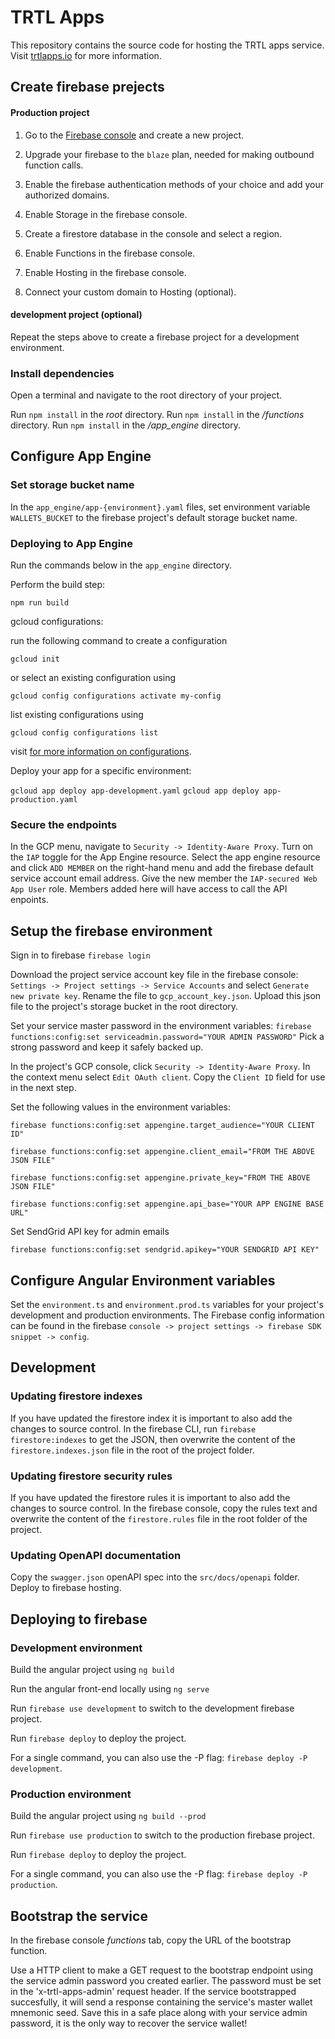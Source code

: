 # TRTL Apps

This repository contains the source code for hosting the TRTL apps service. Visit [trtlapps.io](https://trtlapps.io) for more information.

## Create firebase prejects

#### Production project

1. Go to the [Firebase console](https://console.firebase.google.com) and create a new project.

2. Upgrade your firebase to the `blaze` plan, needed for making outbound function calls.

3. Enable the firebase authentication methods of your choice and add your authorized domains.

4. Enable Storage in the firebase console.

5. Create a firestore database in the console and select a region.

6. Enable Functions in the firebase console.

7. Enable Hosting in the firebase console.

8. Connect your custom domain to Hosting (optional).

#### development project (optional)

Repeat the steps above to create a firebase project for a development environment.

### Install dependencies

Open a terminal and navigate to the root directory of your project.

Run `npm install` in the *root* directory.
Run `npm install` in the */functions* directory.
Run `npm install` in the */app_engine* directory.

## Configure App Engine

### Set storage bucket name

In the `app_engine/app-{environment}.yaml` files, set environment variable `WALLETS_BUCKET` to the firebase project's default storage bucket name.

### Deploying to App Engine

Run the commands below in the `app_engine` directory.

Perform the build step:

  `npm run build`

gcloud configurations:

  run the following command to create a configuration

  `gcloud init`

  or select an existing configuration using

  `gcloud config configurations activate my-config`

  list existing configurations using

  `gcloud config configurations list`

  visit [for more information on configurations](https://cloud.google.com/sdk/gcloud/reference/config/configurations).

Deploy your app for a specific environment:

  `gcloud app deploy app-development.yaml`
  `gcloud app deploy app-production.yaml`

### Secure the endpoints

In the GCP menu, navigate to `Security -> Identity-Aware Proxy`. Turn on the `IAP` toggle for the App Engine resource.
Select the app engine resource and click `ADD MEMBER` on the right-hand menu and add the firebase default service account email address. Give the new member the `IAP-secured Web App User` role. Members added here will have access to call the API enpoints.

## Setup the firebase environment

Sign in to firebase `firebase login`

Download the project service account key file in the firebase console: `Settings -> Project settings -> Service Accounts` and select `Generate new private key`. Rename the file to `gcp_account_key.json`. Upload this json file to the project's storage bucket in the root directory.

Set your service master password in the environment variables: `firebase functions:config:set serviceadmin.password="YOUR ADMIN PASSWORD"`
Pick a strong password and keep it safely backed up.

In the project's GCP console, click `Security -> Identity-Aware Proxy`. In the context menu select `Edit OAuth client`. Copy the `Client ID` field for use in the next step.

Set the following values in the environment variables:

`firebase functions:config:set appengine.target_audience="YOUR CLIENT ID"`

`firebase functions:config:set appengine.client_email="FROM THE ABOVE JSON FILE"`

`firebase functions:config:set appengine.private_key="FROM THE ABOVE JSON FILE"`

`firebase functions:config:set appengine.api_base="YOUR APP ENGINE BASE URL"`

Set SendGrid API key for admin emails

`firebase functions:config:set sendgrid.apikey="YOUR SENDGRID API KEY"`

## Configure Angular Environment variables

Set the `environment.ts` and `environment.prod.ts` variables for your project's development and production environments. The Firebase config information can be found in the firebase `console -> project settings -> firebase SDK snippet -> config`.

## Development

### Updating firestore indexes

If you have updated the firestore index it is important to also add the changes to source control. In the firebase CLI, run `firebase firestore:indexes` to get the JSON, then overwrite the content of the `firestore.indexes.json` file in the root of the project folder.

### Updating firestore security rules

If you have updated the firestore rules it is important to also add the changes to source control. In the firebase console, copy the rules text and overwrite the content of the `firestore.rules` file in the root folder of the project.

### Updating OpenAPI documentation

Copy the `swagger.json` openAPI spec into the `src/docs/openapi` folder. Deploy to firebase hosting.

## Deploying to firebase

### Development environment

Build the angular project using `ng build`

Run the angular front-end locally using `ng serve`

Run `firebase use development` to switch to the development firebase project.

Run `firebase deploy` to deploy the project.

For a single command, you can also use the -P flag: `firebase deploy -P development`.

### Production environment

Build the angular project using `ng build --prod`

Run `firebase use production` to switch to the production firebase project.

Run `firebase deploy` to deploy the project.

For a single command, you can also use the -P flag: `firebase deploy -P production`.

## Bootstrap the service

In the firebase console *functions* tab, copy the URL of the bootstrap function.

Use a HTTP client to make a GET request to the bootstrap endpoint using the service admin password you created earlier. The password must be set in the 'x-trtl-apps-admin' request header. If the service bootstrapped succesfully, it will send a response containing the service's master wallet mnemonic seed. Save this in a safe place along with your service admin password, it is the only way to recover the service wallet!